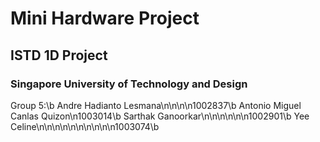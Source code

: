 # Mini Hardware Project
## ISTD 1D Project
### Singapore University of Technology and Design

Group 5:\b
Andre Hadianto Lesmana\n\n\n\n1002837\b
Antonio Miguel Canlas Quizon\n1003014\b
Sarthak Ganoorkar\n\n\n\n\n\n1002901\b
Yee Celine\n\n\n\n\n\n\n\n\n\n1003074\b
